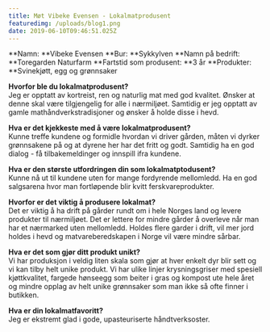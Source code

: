 ```yaml
---
title: Møt Vibeke Evensen - Lokalmatprodusent
featuredimg: /uploads/blog1.png
date: 2019-06-10T09:46:51.025Z
---
```

**Namn: **Vibeke Evensen
**Bur: **Sykkylven
**Namn på bedrift: **Toregarden Naturfarm
**Fartstid som produsent: **3 år
**Produkter: **Svinekjøtt, egg og grønnsaker

**Hvorfor ble du lokalmatprodusent?**\
Jeg er opptatt av kortreist, ren og naturlig mat med god kvalitet. Ønsker at denne skal være tilgjengelig for alle i nærmiljøet. Samtidig er jeg opptatt av gamle mathåndverkstradisjoner og ønsker å holde disse i hevd.

**Hva er det kjekkeste med å være lokalmatprodusent?**\
Kunne treffe kundene og formidle hvordan vi driver gården, måten vi dyrker grønnsakene på og at dyrene her har det fritt og godt. Samtidig ha en god dialog - få tilbakemeldinger og innspill ifra kundene.

**Hva er den største utfordringen din som lokalmatptodusent?**\
Kunne nå ut til kundene uten for mange fordyrende mellomledd. Ha en god salgsarena hvor man fortløpende blir kvitt ferskvareprodukter.

**Hvorfor er det viktig å produsere lokalmat?**\
Det er viktig å ha drift på gårder rundt om i hele Norges land og levere produkter til nærmiljøet. Det er lettere for mindre gårder å overleve når man har et nærmarked uten mellomledd. Holdes flere garder i drift, vil mer jord holdes i hevd og matvareberedskapen i Norge vil være mindre sårbar.

**Hva er det som gjør ditt produkt unikt?**\
Vi har produksjon i veldig liten skala som gjør at hver enkelt dyr blir sett og vi kan tilby helt unike produkt. Vi har ulike linjer krysningsgriser med spesiell kjøttkvalitet, fargede hønseegg som beiter i gras og kompost ute hele året og mindre opplag av helt unike grønnsaker som man ikke så ofte finner i butikken.

**Hva er din lokalmatfavoritt?**\
Jeg er ekstremt glad i gode, upasteuriserte håndtverksoster.

